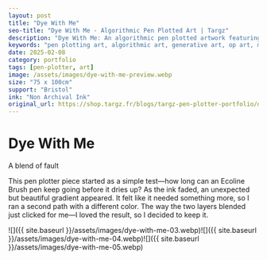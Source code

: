 ```yaml
---
layout: post
title: "Dye With Me"
seo-title: "Dye With Me - Algorithmic Pen Plotted Art | Targz"
description: "Dye With Me: An algorithmic pen plotted artwork featuring geometric patterns. 75 x 100cm non archival ink on Bristol paper."
keywords: "pen plotting art, algorithmic art, generative art, op art, mathematical art, geometric patterns, bristol paper, precision plotting"
date: 2025-02-08
category: portfolio
tags: [pen-plotter, art]
image: /assets/images/dye-with-me-preview.webp
size: "75 x 100cm"
support: "Bristol"
ink: "Non Archival Ink"
original_url: https://shop.targz.fr/blogs/targz-pen-plotter-portfolio/dye-with-me
---
```


# Dye With Me

A blend of fault

This pen plotter piece started as a simple test—how long can an Ecoline Brush pen keep going before it dries up? As the ink faded, an unexpected but beautiful gradient appeared. It felt like it needed something more, so I ran a second path with a different color. The way the two layers blended just clicked for me—I loved the result, so I decided to keep it.

![]({{ site.baseurl }}/assets/images/dye-with-me-03.webp)![]({{ site.baseurl }}/assets/images/dye-with-me-04.webp)![]({{ site.baseurl }}/assets/images/dye-with-me-05.webp)
